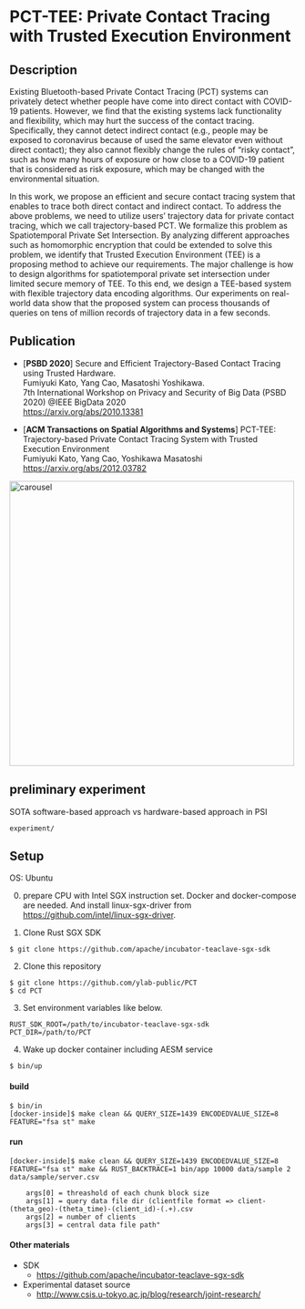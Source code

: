 # PCT-TEE: Private Contact Tracing with Trusted Execution Environment

## Description

Existing Bluetooth-based Private Contact Tracing (PCT) systems can privately detect whether people have come into direct contact with COVID-19 patients. However, we find that the existing systems lack functionality and flexibility, which may hurt the success of the contact tracing. Specifically, they cannot detect indirect contact (e.g., people may be exposed to coronavirus because of used the same elevator even without direct contact); they also cannot flexibly change the rules of “risky contact”, such as how many hours of exposure or how close to a COVID-19 patient that is considered as risk exposure, which may be changed with the environmental situation.

In this work, we propose an efficient and secure contact tracing system that enables to trace both direct contact and indirect contact. To address the above problems, we need to utilize users’ trajectory data for private contact tracing, which we call trajectory-based PCT. We formalize this problem as Spatiotemporal Private Set Intersection. By analyzing different approaches such as homomorphic encryption that could be extended to solve this problem, we identify that Trusted Execution Environment (TEE) is a proposing method to achieve our requirements. The major challenge is how to design algorithms for spatiotemporal private set intersection under limited secure memory of TEE. To this end, we design a TEE-based system with flexible trajectory data encoding algorithms. Our experiments on real-world data show that the proposed system can process thousands of queries on tens of million records of trajectory data in a few seconds.


## Publication

- [**PSBD 2020**] Secure and Efficient Trajectory-Based Contact Tracing using Trusted Hardware.<br>
Fumiyuki Kato, Yang Cao, Masatoshi Yoshikawa.<br>
7th International Workshop on Privacy and Security of Big Data (PSBD 2020) @IEEE BigData 2020 <br>
https://arxiv.org/abs/2010.13381

- [**ACM Transactions on Spatial Algorithms and Systems**] PCT-TEE: Trajectory-based Private Contact Tracing System with Trusted Execution Environment <br>
Fumiyuki Kato, Yang Cao, Yoshikawa Masatoshi <br>
https://arxiv.org/abs/2012.03782

<img width="500" alt="carousel" src="https://user-images.githubusercontent.com/27177602/91183605-a3236200-e726-11ea-894b-ae7f419ca0b8.png">

## preliminary experiment
SOTA software-based approach vs hardware-based approach in PSI

`experiment/`

## Setup

OS: Ubuntu

0. prepare CPU with Intel SGX instruction set. Docker and docker-compose are needed.
And install linux-sgx-driver from https://github.com/intel/linux-sgx-driver.


1. Clone Rust SGX SDK
```
$ git clone https://github.com/apache/incubator-teaclave-sgx-sdk
```

2. Clone this repository
```
$ git clone https://github.com/ylab-public/PCT
$ cd PCT
```

3. Set environment variables like below. 
```
RUST_SDK_ROOT=/path/to/incubator-teaclave-sgx-sdk
PCT_DIR=/path/to/PCT
```

4. Wake up docker container including AESM service
```
$ bin/up
```


#### build
```
$ bin/in
[docker-inside]$ make clean && QUERY_SIZE=1439 ENCODEDVALUE_SIZE=8 FEATURE="fsa st" make
```

#### run
```
[docker-inside]$ make clean && QUERY_SIZE=1439 ENCODEDVALUE_SIZE=8 FEATURE="fsa st" make && RUST_BACKTRACE=1 bin/app 10000 data/sample 2 data/sample/server.csv
```

```
    args[0] = threashold of each chunk block size
    args[1] = query data file dir (clientfile format => client-(theta_geo)-(theta_time)-(client_id)-(.+).csv
    args[2] = number of clients
    args[3] = central data file path"
```


#### Other materials
- SDK
  - https://github.com/apache/incubator-teaclave-sgx-sdk
- Experimental dataset source 
  - http://www.csis.u-tokyo.ac.jp/blog/research/joint-research/


